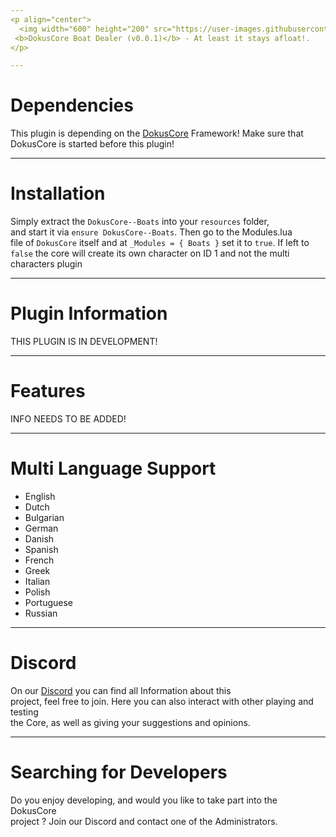 ```yaml
---
<p align="center">
  <img width="600" height="200" src="https://user-images.githubusercontent.com/49053928/111937011-2e9b8080-8ac7-11eb-914a-a0d94380d611.gif"><br>
 <b>DokusCore Boat Dealer (v0.0.1)</b> - At least it stays afloat!.
</p>

---
```

# Dependencies
This plugin is depending on the [DokusCore](https://github.com/dokucore) Framework!
Make sure that DokusCore is started before this plugin!

---
# Installation
Simply extract the `DokusCore--Boats` into your `resources` folder, <br>
and start it via `ensure DokusCore--Boats`. Then go to the Modules.lua <br>
file of `DokusCore` itself and at `_Modules = { Boats }` set it to `true`.
If left to `false` the core will create its own character on ID 1 and not the
multi characters plugin

---
# Plugin Information
THIS PLUGIN IS IN DEVELOPMENT!

---
# Features
INFO NEEDS TO BE ADDED!

---
# Multi Language Support
  - English
  - Dutch
  - Bulgarian
  - German
  - Danish
  - Spanish
  - French
  - Greek
  - Italian
  - Polish
  - Portuguese
  - Russian

---
# Discord
On our [Discord](https://discord.io/dokuscore) you can find all Information about this<br>
project, feel free to join. Here you can also interact with other playing and testing<br>
the Core, as well as giving your suggestions and opinions.

---
# Searching for Developers
Do you enjoy developing, and would you like to take part into the DokusCore<br>
project ? Join our Discord and contact one of the Administrators.
